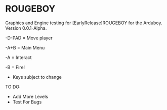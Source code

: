 # ROUGEBOY
Graphics and Engine testing for [EarlyRelease]ROUGEBOY for the Arduboy.
Version 0.0.1-Alpha.

-D-PAD = Move player

-A+B = Main Menu

-A = Interact

-B = Fire!

* Keys subject to change


TO DO:
  * Add More Levels
  * Test For Bugs
